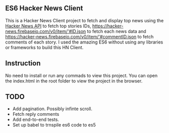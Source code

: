 ## ES6 Hacker News Client

This is a Hacker News Client project to fetch and display top news using the [Hacker News API](https://hacker-news.firebaseio.com/v0/topstories.json) to fetch top stories IDs, https://hacker-news.firebaseio.com/v0/item/'#ID.json to fetch each news data and https://hacker-news.firebaseio.com/v0/item/'#commentID.json to fetch comments of each story. I used the amazing ES6 without using any libraries or frameworks to build this HN Client.

## Instruction

No need to install or run any commads to view this project. You can open the index.html in the root folder to view the project in the browser.  

## TODO

* Add pagination. Possibly infinte scroll. 
* Fetch reply comments
* Add end-to-end tests.
* Set up babel to trnspile es6 code to es5
